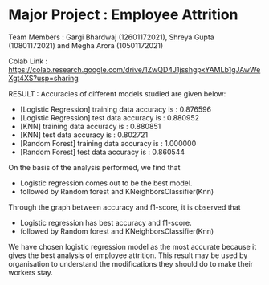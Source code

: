# Major Project : Employee Attrition

Team Members : Gargi Bhardwaj (12601172021), Shreya Gupta (10801172021) and Megha Arora (10501172021)

Colab Link : https://colab.research.google.com/drive/1ZwQD4J1jsshgpxYAMLb1gJAwWeXgt4XS?usp=sharing

RESULT : 
Accuracies of different models studied are given below:
*  [Logistic Regression] training data accuracy is : 0.876596
*  [Logistic Regression] test data accuracy is : 0.880952
*  [KNN] training data accuracy is : 0.880851
*  [KNN] test data accuracy is : 0.802721
*  [Random Forest] training data accuracy is : 1.000000
*  [Random Forest] test data accuracy is : 0.860544

On the basis of the analysis performed, we find that
*  Logistic regression comes out to be the best model.
*  followed by Random forest and KNeighborsClassifier(Knn)

Through the graph between accuracy and f1-score, it is observed that
*  Logistic regression has best accuracy and f1-score. 
*  followed by Random forest and KNeighborsClassifier(Knn)

We have chosen logistic regression model as the most accurate because it gives the best analysis of employee attrition.
This result may be used by organisation to understand the modifications they should do to make their workers stay.
